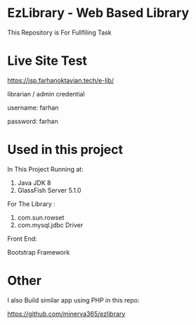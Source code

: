 # EzLibrary - Web Based Library
This Repository is For Fullfiling Task

# Live Site Test

  https://jsp.farhanoktavian.tech/e-lib/
  
librarian / admin credential

username: farhan

password: farhan

# Used in this project
In This Project Running at:
1. Java JDK 8
2. GlassFish Server 5.1.0

For The Library :
1. com.sun.rowset 
2. com.mysql.jdbc Driver

Front End:

Bootstrap Framework

# Other
I also Build similar app using PHP in this repo:


https://github.com/minerva365/ezlibrary
